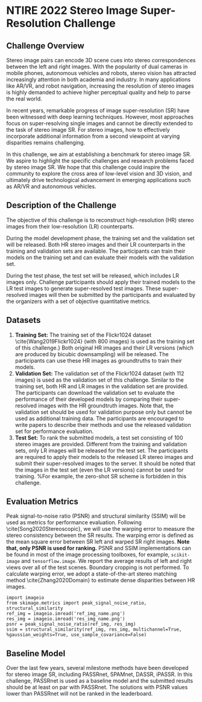 # NTIRE 2022 Stereo Image Super-Resolution Challenge

## Challenge Overview
Stereo image pairs can encode 3D scene cues into stereo correspondences between the left and right images. 
With the popularity of dual cameras in mobile phones, autonomous vehicles and robots, stereo vision has attracted increasingly attention in both academia and industry. 
In many applications like AR/VR,  and robot navigation, increasing the resolution of stereo images is highly demanded to achieve higher perceptual quality and help to parse the real world.

In recent years, remarkable progress of image super-resolution (SR) have been witnessed with deep learning techniques. However, most approaches focus on super-resolving single images and cannot be directly extended to the task of stereo image SR. For stereo images, how to effectively incorporate additional information from a second viewpoint at varying disparities remains challenging. 

In this challenge, we aim at establishing a benchmark for stereo image SR. 
We aspire to highlight the specific challenges and research problems faced by stereo image SR. 
We hope that this challenge could inspire the community to explore the cross area of low-level vision and 3D vision, and ultimately drive technological advancement in emerging applications such as AR/VR and autonomous vehicles.

## Description of the Challenge
The objective of this challenge is to reconstruct high-resolution (HR) stereo images from their low-resolution (LR) counterparts. 

During the model development phase, the training set and the validation set will be released. Both HR stereo images and their LR counterparts in the training and validation sets are available. The participants can train their models on the training set and can evaluate their models with the validation set. 

During the test phase, the test set will be released, which includes LR images only. Challenge participants should apply their trained models to the LR test images to generate super-resolved test images.  These  super-resolved images will then be submitted by the participants and evaluated by the organizers with a set of objective quantitative metrics.

## Datasets
1. **Training Set:** The training set of the Flickr1024 dataset \cite{Wang2019Flickr1024} (with 800 images) is used as the training set of this challenge.} Both original HR images and their LR versions (which are produced by bicubic downsampling) will be released. The participants can use these HR images as groundtruths to train their models. 
2. **Validation Set:** The validation set of the Flickr1024 dataset (with 112 images) is used as the validation set of this challenge. Similar to the training set, both HR and LR images in the validation set are provided. The participants can download the validation set to evaluate the performance of their developed models by comparing their super-resolved images with the HR groundtruth images. Note that, the validation set should be used for validation purpose only but cannot be used as additional training data. The participants are encouraged to write papers to describe their methods and use the released validation set for performance evaluation.
3. **Test Set:** To rank the submitted models, a test set consisting of 100 stereo images are provided. Different from the training and validation sets, only LR images will be released for the test set. The participants are required to apply their models to the released LR stereo images and submit their super-resolved images to the server. It should be noted that the images in the test set (even the LR versions) cannot be used for training. %For example, the zero-shot SR scheme is forbidden in this challenge.

## Evaluation Metrics
Peak signal-to-noise ratio (PSNR) and structural similarity (SSIM) will be used as metrics for performance evaluation.  Following \cite{Song2020Stereoscopic}, we will use the warping error to measure the stereo consistency between the SR results. The warping error is defined as the mean square error between SR left and warped SR right images. **Note that, only PSNR is used for ranking.** PSNR and SSIM implementations can be found in most of the image processing toolboxes, for example, `scikit-image` and `tensorflow.image`. We report the average results of left and right views over all of the test scenes. Boundary cropping is not performed. 
To calculate warping error, we adopt a state-of-the-art stereo matching method \cite{Zhang2020Domain} to estimate dense disparities between HR images.

```
import imageio
from skimage.metrics import peak_signal_noise_ratio, structural_similarity
ref_img = imageio.imread('ref_img_name.png')
res_img = imageio.imread('res_img_name.png')
psnr = peak_signal_noise_ratio(ref_img, res_img)
ssim = structural_similarity(ref_img, res_img, multichannel=True, %gaussian_weights=True, use_sample_covariance=False)
```

## Baseline Model
Over the last few years, several milestone methods have been developed for stereo image SR, including PASSRnet, SPAMnet, DASSR, iPASSR. In this challenge, PASSRnet is used as a baseline model and the submitted results should be at least on par with PASSRnet. The solutions with PSNR values lower than PASSRnet will not be ranked in the leaderboard.













